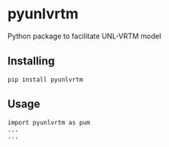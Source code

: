 # pyunlvrtm

Python package to facilitate UNL-VRTM model

## Installing
```
pip install pyunlvrtm
```

## Usage
```
import pyunlvrtm as pum
...
...

```
